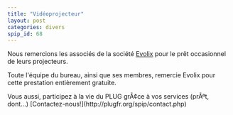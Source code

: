 ```yaml
---
title: "Vidéoprojecteur"
layout: post
categories: divers
spip_id: 68
---
```

Nous remercions les associés de la société [Evolix](http://www.evolix.fr) pour le prêt occasionnel de leurs projecteurs.

Toute l'équipe du bureau, ainsi que ses membres, remercie Evolix pour cette prestation entièrement gratuite.

<p class="ps">
Vous aussi, participez à la vie du PLUG grÃ¢ce à vos services (prÃªt, dont...)
[Contactez-nous!](http://plugfr.org/spip/contact.php)
</p>